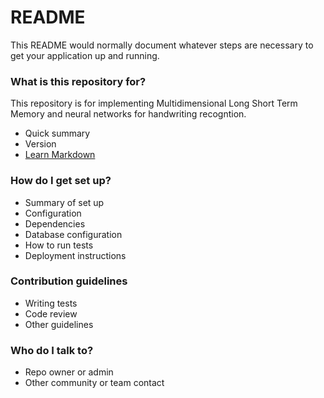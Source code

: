 # README #

This README would normally document whatever steps are necessary to get your application up and running.

### What is this repository for? ###

This repository is for implementing Multidimensional Long Short Term Memory and neural networks for handwriting recogntion.


* Quick summary
* Version
* [Learn Markdown](https://bitbucket.org/tutorials/markdowndemo)

### How do I get set up? ###

* Summary of set up
* Configuration
* Dependencies
* Database configuration
* How to run tests
* Deployment instructions

### Contribution guidelines ###

* Writing tests
* Code review
* Other guidelines

### Who do I talk to? ###

* Repo owner or admin
* Other community or team contact